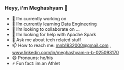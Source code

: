 ### Heyy, i'm Meghashyam 👋

<!--
**meghashyam-nb/meghashyam-nb** is a ✨ _special_ ✨ repository because its `README.md` (this file) appears on your GitHub profile.

Here are some ideas to get you started:
-->

- 🔭 I’m currently working on 
- 🌱 I’m currently learning Data Engineering
- 👯 I’m looking to collaborate on ...
- 🤔 I’m looking for help with Apache Spark
- 💬 Ask me about tech related stuff
- 📫 How to reach me: mnb1832000@gmail.com  ,  www.linkedin.com/in/meghashyam-n-b-025093170
- 😄 Pronouns: he/his
- ⚡ Fun fact: im an Athlet

